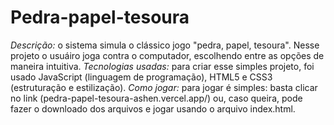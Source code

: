﻿# Pedra-papel-tesoura
*Descrição:* o sistema simula o clássico jogo "pedra, papel, tesoura". Nesse projeto o usuáiro joga contra o computador, escolhendo entre as opções de maneira intuitiva.
*Tecnologias usadas:* para criar esse simples projeto, foi usado JavaScript (linguagem de programação), HTML5 e CSS3 (estruturação e estilização).
*Como jogar:* para jogar é simples: basta clicar no link (pedra-papel-tesoura-ashen.vercel.app/) ou, caso queira, pode fazer o downloado dos arquivos e jogar usando o arquivo index.html.

